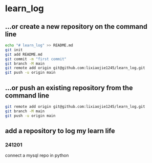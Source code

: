 # learn_log
## …or create a new repository on the command line
```bash
echo "# learn_log" >> README.md
git init
git add README.md
git commit -m "first commit"
git branch -M main
git remote add origin git@github.com:lixiaojie1245/learn_log.git
git push -u origin main
```
## …or push an existing repository from the command line
```bash
git remote add origin git@github.com:lixiaojie1245/learn_log.git
git branch -M main
git push -u origin main
```

## add a repository to log my learn life
### 241201
connect a mysql repo in python
